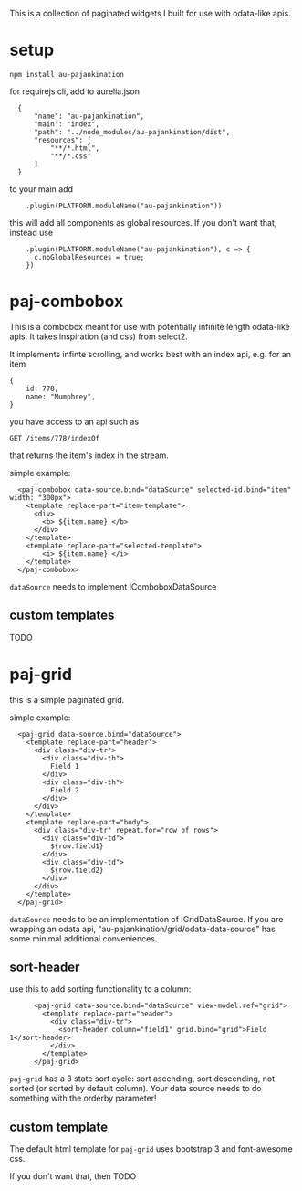 This is a collection of paginated widgets I built for use with odata-like apis.

# setup

```
npm install au-pajankination
```

for requirejs cli, add to aurelia.json

```
  {
      "name": "au-pajankination",
      "main": "index",
      "path": "../node_modules/au-pajankination/dist",
      "resources": [
          "**/*.html",
          "**/*.css"
      ]
  }
```

to your main add

```
    .plugin(PLATFORM.moduleName("au-pajankination"))
```

this will add all components as global resources. If you don't want that, instead use

```
    .plugin(PLATFORM.moduleName("au-pajankination"), c => {
      c.noGlobalResources = true;
    })
```

# paj-combobox
This is a combobox meant for use with potentially infinite length odata-like apis. It takes inspiration (and css) from select2.

It implements infinte scrolling, and works best with an index api, e.g. for an item

```
{
    id: 778,
    name: "Mumphrey",
}
```

you have access to an api such as

```
GET /items/778/indexOf
```

that returns the item's index in the stream.


simple example:

```
  <paj-combobox data-source.bind="dataSource" selected-id.bind="item" width: "300px">
    <template replace-part="item-template">
      <div>
        <b> ${item.name} </b>
      </div>
    </template>
    <template replace-part="selected-template">
        <i> ${item.name} </i>
    </template>
  </paj-combobox>
```

`dataSource` needs to implement IComboboxDataSource

## custom templates

TODO

# paj-grid

this is a simple paginated grid.

simple example:

```
  <paj-grid data-source.bind="dataSource">
    <template replace-part="header">
      <div class="div-tr">
        <div class="div-th">
          Field 1
        </div>
        <div class="div-th">
          Field 2
        </div>
      </div>
    </template>
    <template replace-part="body">
      <div class="div-tr" repeat.for="row of rows">
        <div class="div-td">
          ${row.field1}
        </div>
        <div class="div-td">
          ${row.field2}
        </div>
      </div>
    </template>
  </paj-grid>
```

`dataSource` needs to be an implementation of IGridDataSource. If you are wrapping an odata api, "au-pajankination/grid/odata-data-source" has some minimal additional conveniences.

## sort-header

use this to add sorting functionality to a column:

```
      <paj-grid data-source.bind="dataSource" view-model.ref="grid">
        <template replace-part="header">
          <div class="div-tr">
            <sort-header column="field1" grid.bind="grid">Field 1</sort-header>
          </div>
        </template>
      </paj-grid>
```


`paj-grid` has a 3 state sort cycle: sort ascending, sort descending, not sorted (or sorted by default column). Your data source needs to do something with the orderby parameter!


## custom template

The default html template for `paj-grid` uses bootstrap 3 and font-awesome css.

If you don't want that, then TODO
